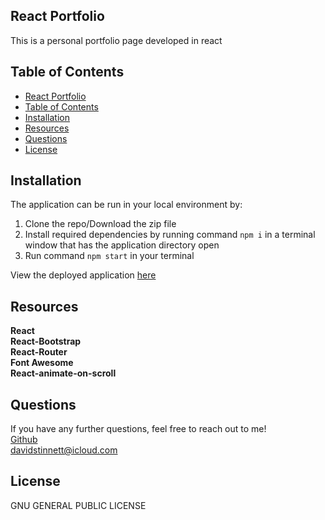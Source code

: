 ## React Portfolio

This is a personal portfolio page developed in react

## Table of Contents

- [React Portfolio](#react-portfolio)
- [Table of Contents](#table-of-contents)
- [Installation](#installation)
- [Resources](#resources)
- [Questions](#questions)
- [License](#license)

## Installation

The application can be run in your local environment by:

1. Clone the repo/Download the zip file
2. Install required dependencies by running command `npm i` in a terminal window that has the application directory open
3. Run command `npm start` in your terminal

View the deployed application <a href = "http://www.davidstinnett.info">here</a>

## Resources

**React** <br>
**React-Bootstrap**<br>
**React-Router** <br>
**Font Awesome** <br>
**React-animate-on-scroll** <br>

## Questions

If you have any further questions, feel free to reach out to me! <br>
<a href='https://www.github.com/serjykalstryke'>Github</a> <br>
<a href='mailto:davidstinnett@icloud.com'>davidstinnett@icloud.com</a>

## License

GNU GENERAL PUBLIC LICENSE
